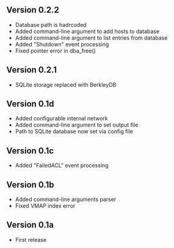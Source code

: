 ## Version 0.2.2
* Database path is hadrcoded
* Added command-line argument to add hosts to database
* Added command-line argument to list entries from database
* Added "Shutdown" event processing
* Fixed pointer error in dba_free()

## Version 0.2.1
* SQLite storage replaced with BerkleyDB

## Version 0.1d
* Added configurable internal network
* Added command-line argument to set output file
* Path to SQLite database now set via config file

## Version 0.1c
* Added "FailedACL" event processing

## Version 0.1b
* Added command-line arguments parser
* Fixed VMAP index error

## Version 0.1a
* First release